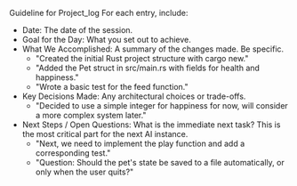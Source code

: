 Guideline for Project_log
For each entry, include:
- Date: The date of the session.
- Goal for the Day: What you set out to achieve.
- What We Accomplished: A summary of the changes made. Be specific.
    - "Created the initial Rust project structure with cargo new."
    - "Added the Pet struct in src/main.rs with fields for health and happiness."
    - "Wrote a basic test for the feed function."
- Key Decisions Made: Any architectural choices or trade-offs.
    - "Decided to use a simple integer for happiness for now, will consider a more complex system later."
- Next Steps / Open Questions: What is the immediate next task? This is the most critical part for the next
AI instance.
    - "Next, we need to implement the play function and add a corresponding test."
    - "Question: Should the pet's state be saved to a file automatically, or only when the user quits?"

